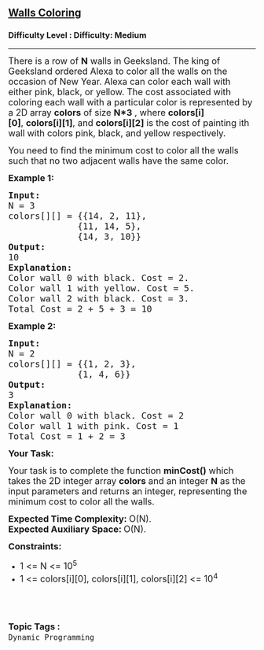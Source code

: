 <h2><a href="https://www.geeksforgeeks.org/problems/walls-coloring--170646/1?page=1&difficulty=Medium&status=unsolved&sortBy=submissions">Walls Coloring</a></h2><h3>Difficulty Level : Difficulty: Medium</h3><hr><div class="problems_problem_content__Xm_eO"><p><span style="font-size:18px">There is a row of&nbsp;<strong>N</strong>&nbsp;walls in Geeksland. The king of Geeksland ordered Alexa to color all the walls on the occasion of New Year. Alexa can color each wall with either pink, black, or yellow. The cost associated with coloring each wall with a particular color is represented by a 2D array <strong>colors</strong> of size <strong>N*3</strong>&nbsp;, where&nbsp;<strong>colors[i][0]</strong>,&nbsp;<strong>colors[i][1]</strong>, and&nbsp;<strong>colors[i][2]</strong>&nbsp;is the cost of painting ith wall with colors pink, black, and yellow respectively.</span></p>

<p><span style="font-size:18px">You need to find the minimum cost to color all the walls such that no two adjacent walls have the same color.</span></p>

<p><span style="font-size:18px"><strong>Example 1:</strong></span></p>

<pre><span style="font-size:18px"><strong>Input:</strong>
N = 3
colors[][] = {{14, 2, 11},
             {11, 14, 5},
             {14, 3, 10}}
<strong>Output:</strong>
10
<strong>Explanation:</strong>
Color wall 0 with black. Cost = 2. 
Color wall 1 with yellow. Cost = 5. 
Color wall 2 with black. Cost = 3.
Total Cost = 2 + 5 + 3 = 10</span></pre>

<p><span style="font-size:18px"><strong>Example 2:</strong></span></p>

<pre><span style="font-size:18px"><strong>Input:</strong>
N = 2
colors[][] = {{1, 2, 3},
             {1, 4, 6}}
<strong>Output:</strong>
3
<strong>Explanation:</strong>
Color wall 0 with black. Cost = 2
Color wall 1 with pink. Cost = 1
Total Cost = 1 + 2 = 3</span></pre>

<p><span style="font-size:18px"><strong>Your Task:</strong></span></p>

<p><span style="font-size:18px">Your task is to complete the function <strong>minCost()</strong> which takes the 2D integer array <strong>colors</strong>&nbsp;and an integer <strong>N</strong> as the input parameters&nbsp;and returns an integer, representing the minimum cost to color&nbsp;all the walls.</span></p>

<p><span style="font-size:18px"><strong>Expected Time Complexity:&nbsp;</strong>O(N).<br>
<strong>Expected Auxiliary Space:&nbsp;</strong>O(N).</span></p>

<p><span style="font-size:18px"><strong>Constraints:</strong></span></p>

<ul>
	<li><span style="font-size:18px">1 &lt;= N &lt;= 10<sup>5</sup></span></li>
	<li><span style="font-size:18px">1 &lt;= colors[i][0], colors[i][1], colors[i][2] &lt;= 10<sup>4</sup></span></li>
</ul>

<p>&nbsp;</p>
</div><br><p><span style=font-size:18px><strong>Topic Tags : </strong><br><code>Dynamic Programming</code>&nbsp;